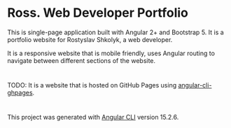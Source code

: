 # Ross. Web Developer Portfolio

This is single-page application built with Angular 2+ and Bootstrap 5. It is a portfolio website for Rostyslav Shkolyk, a web developer.

It is a responsive website that is mobile friendly, uses Angular routing to navigate between different sections of the website.
#
TODO: It is a website that is hosted on GitHub Pages using [angular-cli-ghpages](https://www.npmjs.com/package/angular-cli-ghpages).
#
This project was generated with [Angular CLI](https://github.com/angular/angular-cli) version 15.2.6.
